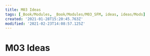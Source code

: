 ```yaml
---
title: M03 Ideas
tags: [_Book/Modules, _Book/Modules/M03_SFM, ideas, ideas/Mods]
created: '2021-01-28T15:20:45.763Z'
modified: '2021-02-23T14:08:57.125Z'
---
```


# M03 Ideas

